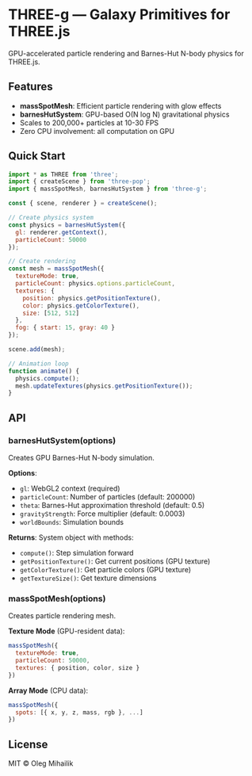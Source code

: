 # THREE-g — Galaxy Primitives for THREE.js

GPU-accelerated particle rendering and Barnes-Hut N-body physics for THREE.js.

## Features

- **massSpotMesh**: Efficient particle rendering with glow effects
- **barnesHutSystem**: GPU-based O(N log N) gravitational physics
- Scales to 200,000+ particles at 10-30 FPS
- Zero CPU involvement: all computation on GPU

## Quick Start

```javascript
import * as THREE from 'three';
import { createScene } from 'three-pop';
import { massSpotMesh, barnesHutSystem } from 'three-g';

const { scene, renderer } = createScene();

// Create physics system
const physics = barnesHutSystem({
  gl: renderer.getContext(),
  particleCount: 50000
});

// Create rendering
const mesh = massSpotMesh({
  textureMode: true,
  particleCount: physics.options.particleCount,
  textures: {
    position: physics.getPositionTexture(),
    color: physics.getColorTexture(),
    size: [512, 512]
  },
  fog: { start: 15, gray: 40 }
});

scene.add(mesh);

// Animation loop
function animate() {
  physics.compute();
  mesh.updateTextures(physics.getPositionTexture());
}
```

## API

### barnesHutSystem(options)

Creates GPU Barnes-Hut N-body simulation.

**Options**:
- `gl`: WebGL2 context (required)
- `particleCount`: Number of particles (default: 200000)
- `theta`: Barnes-Hut approximation threshold (default: 0.5)
- `gravityStrength`: Force multiplier (default: 0.0003)
- `worldBounds`: Simulation bounds

**Returns**: System object with methods:
- `compute()`: Step simulation forward
- `getPositionTexture()`: Get current positions (GPU texture)
- `getColorTexture()`: Get particle colors (GPU texture)
- `getTextureSize()`: Get texture dimensions

### massSpotMesh(options)

Creates particle rendering mesh.

**Texture Mode** (GPU-resident data):
```javascript
massSpotMesh({
  textureMode: true,
  particleCount: 50000,
  textures: { position, color, size }
})
```

**Array Mode** (CPU data):
```javascript
massSpotMesh({
  spots: [{ x, y, z, mass, rgb }, ...]
})
```

## License

MIT © Oleg Mihailik